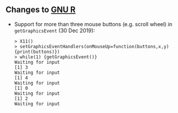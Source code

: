 ## Changes to [GNU R](https://www.r-project.org/)

* Support for more than three mouse buttons (e.g. scroll wheel) in `getGraphicsEvent` (30 Dec 2019):

      > X11()
      > setGraphicsEventHandlers(onMouseUp=function(buttons,x,y) {print(buttons)})
      > while(1) {getGraphicsEvent()}
      Waiting for input
      [1] 3
      Waiting for input
      [1] 4
      Waiting for input
      [1] 0
      Waiting for input
      [1] 2
      Waiting for input
